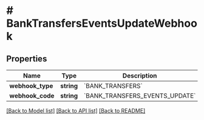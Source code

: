 # # BankTransfersEventsUpdateWebhook

## Properties

Name | Type | Description | Notes
------------ | ------------- | ------------- | -------------
**webhook_type** | **string** | &#x60;BANK_TRANSFERS&#x60; |
**webhook_code** | **string** | &#x60;BANK_TRANSFERS_EVENTS_UPDATE&#x60; |

[[Back to Model list]](../../README.md#models) [[Back to API list]](../../README.md#endpoints) [[Back to README]](../../README.md)

